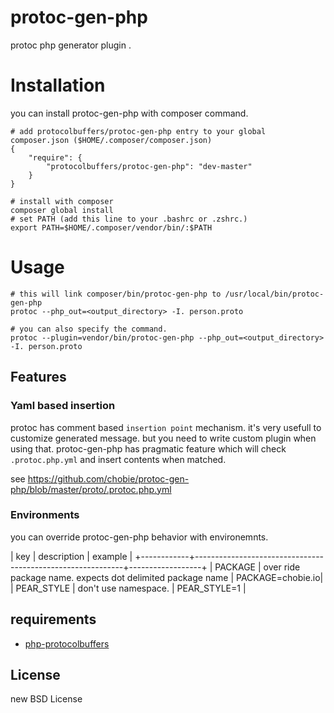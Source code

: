 # protoc-gen-php

protoc php generator plugin .

# Installation

you can install protoc-gen-php with composer command.

````
# add protocolbuffers/protoc-gen-php entry to your global composer.json ($HOME/.composer/composer.json)
{
    "require": {
        "protocolbuffers/protoc-gen-php": "dev-master"
    }
}

# install with composer
composer global install
# set PATH (add this line to your .bashrc or .zshrc.)
export PATH=$HOME/.composer/vendor/bin/:$PATH
````

# Usage

````
# this will link composer/bin/protoc-gen-php to /usr/local/bin/protoc-gen-php
protoc --php_out=<output_directory> -I. person.proto

# you can also specify the command.
protoc --plugin=vendor/bin/protoc-gen-php --php_out=<output_directory> -I. person.proto
````

## Features

### Yaml based insertion

protoc has comment based `insertion point` mechanism. it's very usefull to customize generated message.
but you need to write custom plugin when using that.
protoc-gen-php has pragmatic feature which will check `.protoc.php.yml` and insert contents when matched.

see https://github.com/chobie/protoc-gen-php/blob/master/proto/.protoc.php.yml

### Environments

you can override protoc-gen-php behavior with environemnts.

| key        | description                                                | example          |
+------------+------------------------------------------------------------+------------------+
| PACKAGE    | over ride package name. expects dot delimited package name | PACKAGE=chobie.io|
| PEAR_STYLE | don't use namespace.                                       | PEAR_STYLE=1     |

## requirements

* [php-protocolbuffers](https://github.com/chobie/php-protocolbuffers)

## License

new BSD License
